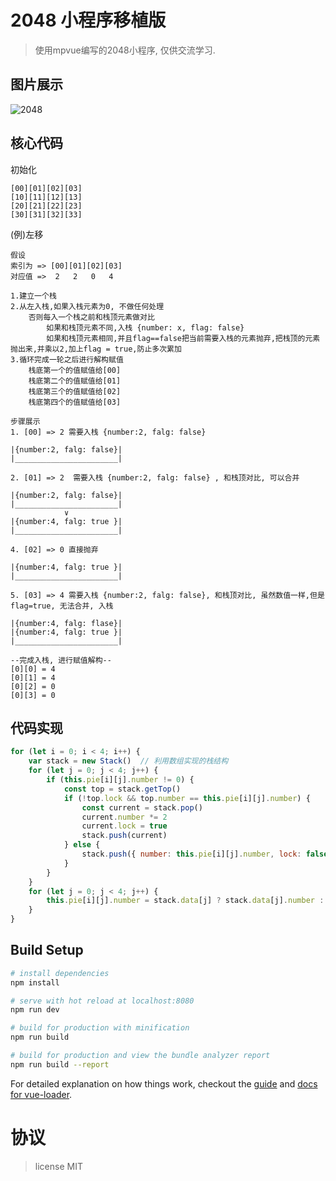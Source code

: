 # 2048 小程序移植版

> 使用mpvue编写的2048小程序, 仅供交流学习.

## 图片展示

![2048](http://olj.masterjoy.top/joy/2048.png)

## 核心代码

初始化
```
[00][01][02][03]
[10][11][12][13]
[20][21][22][23]
[30][31][32][33]
```
(例)左移
```
假设
索引为 => [00][01][02][03]
对应值 =>  2   2   0   4

1.建立一个栈
2.从左入栈,如果入栈元素为0, 不做任何处理
    否则每入一个栈之前和栈顶元素做对比
        如果和栈顶元素不同,入栈 {number: x, flag: false}
        如果和栈顶元素相同,并且flag==false把当前需要入栈的元素抛弃,把栈顶的元素抛出来,并乘以2,加上flag = true,防止多次累加
3.循环完成一轮之后进行解构赋值
    栈底第一个的值赋值给[00]
    栈底第二个的值赋值给[01]
    栈底第三个的值赋值给[02]
    栈底第四个的值赋值给[03]    
```
```
步骤展示
1. [00] => 2 需要入栈 {number:2, falg: false}
 
|{number:2, falg: false}|
|_______________________|
 
2. [01] => 2  需要入栈 {number:2, falg: false} , 和栈顶对比, 可以合并
 
|{number:2, falg: false}|   
|_______________________|
            ∨
|{number:4, falg: true }|
|_______________________|
 
4. [02] => 0 直接抛弃
 
|{number:4, falg: true }|
|_______________________|
 
5. [03] => 4 需要入栈 {number:2, falg: false}, 和栈顶对比, 虽然数值一样,但是flag=true, 无法合并, 入栈
 
|{number:4, falg: flase}|
|{number:4, falg: true }|
|_______________________|
 
--完成入栈, 进行赋值解构--
[0][0] = 4
[0][1] = 4
[0][2] = 0
[0][3] = 0
```
## 代码实现
```javascript
for (let i = 0; i < 4; i++) {
    var stack = new Stack()  // 利用数组实现的栈结构
    for (let j = 0; j < 4; j++) {
        if (this.pie[i][j].number != 0) {
            const top = stack.getTop()
            if (!top.lock && top.number == this.pie[i][j].number) {
                const current = stack.pop()
                current.number *= 2
                current.lock = true
                stack.push(current)
            } else {
                stack.push({ number: this.pie[i][j].number, lock: false })
            }
        }
    }
    for (let j = 0; j < 4; j++) {
        this.pie[i][j].number = stack.data[j] ? stack.data[j].number : 0
    }
}
```

## Build Setup

``` bash
# install dependencies
npm install

# serve with hot reload at localhost:8080
npm run dev

# build for production with minification
npm run build

# build for production and view the bundle analyzer report
npm run build --report
```

For detailed explanation on how things work, checkout the [guide](http://vuejs-templates.github.io/webpack/) and [docs for vue-loader](http://vuejs.github.io/vue-loader).

# 协议
> license MIT
